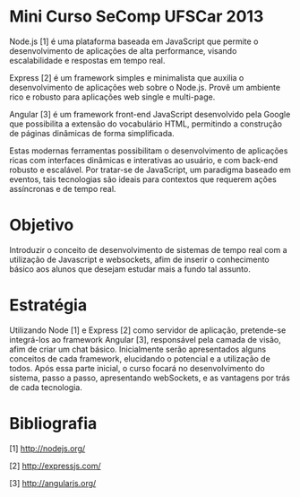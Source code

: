 Mini Curso SeComp UFSCar 2013
====================

Node.js [1] é uma plataforma baseada em JavaScript que permite o desenvolvimento de aplicações de alta performance, visando escalabilidade e respostas em tempo real.

Express [2] é um framework simples e minimalista que auxilia o desenvolvimento de aplicações web sobre o Node.js. Provê um ambiente rico e robusto para aplicações web single e multi-page.

Angular [3] é um framework front-end JavaScript desenvolvido pela Google que possibilita a extensão do vocabulário HTML, permitindo a construção de páginas dinâmicas de forma simplificada.

Estas modernas ferramentas possibilitam o desenvolvimento de aplicações ricas com interfaces dinâmicas e interativas ao usuário, e com back-end robusto e escalável. Por tratar-se de JavaScript, um paradigma baseado em eventos, tais tecnologias são ideais para contextos que requerem ações assíncronas e de tempo real.

Objetivo
====================
Introduzir o conceito de desenvolvimento de sistemas de tempo real com a utilização de Javascript e websockets, afim de inserir o conhecimento básico aos alunos que desejam estudar mais a fundo tal assunto.

Estratégia
====================
Utilizando Node [1] e Express [2] como servidor de aplicação, pretende-se integrá-los ao framework Angular [3], responsável pela camada de visão, afim de criar um chat básico.
Inicialmente serão apresentados alguns conceitos de cada framework, elucidando o potencial e a utilização de todos. Após essa parte inicial, o curso focará no desenvolvimento do sistema, passo a passo, apresentando webSockets, e as vantagens por trás de cada tecnologia.


Bibliografia
====================
[1] http://nodejs.org/

[2] http://expressjs.com/

[3] http://angularjs.org/

